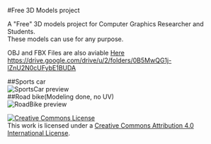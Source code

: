 #Free 3D Models project  

A "Free" 3D models project for Computer Graphics Researcher and Students.  
These models can use for any purpose.

OBJ and FBX Files are also aviable [Here](https://drive.google.com/drive/u/2/folders/0B5MwQG1j-lZnU2N0cUFybE1BUDA) <br>https://drive.google.com/drive/u/2/folders/0B5MwQG1j-lZnU2N0cUFybE1BUDA  

##Sports car  
![SportsCar preview](https://raw.githubusercontent.com/MirageYM/3DModels/master/SportCarPreview.jpg)  
##Road bike(Modeling done, no UV)  
![RoadBike preview](https://raw.githubusercontent.com/MirageYM/3DModels/master/RoadBikePreview.jpg)  

<a rel="license" href="http://creativecommons.org/licenses/by/4.0/"><img alt="Creative Commons License" style="border-width:0" src="https://i.creativecommons.org/l/by/4.0/88x31.png" /></a><br />This work is licensed under a <a rel="license" href="http://creativecommons.org/licenses/by/4.0/">Creative Commons Attribution 4.0 International License</a>.
